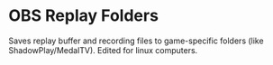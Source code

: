 # OBS Replay Folders

Saves replay buffer and recording files to game-specific folders (like ShadowPlay/MedalTV). Edited for linux computers.
